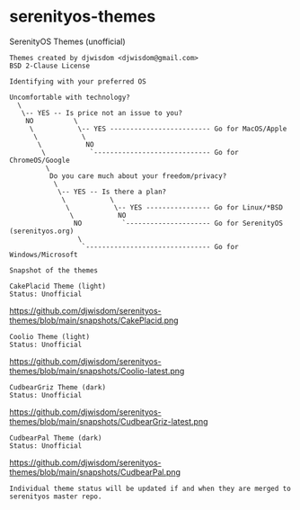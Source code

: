 # serenityos-themes
SerenityOS Themes (unofficial)
```
Themes created by djwisdom <djwisdom@gmail.com>
BSD 2-Clause License

Identifying with your preferred OS

Uncomfortable with technology?
  \
   \-- YES -- Is price not an issue to you?  
    NO          \
     \           \-- YES ------------------------- Go for MacOS/Apple
      \           \
       \           NO
        \           `----------------------------- Go for ChromeOS/Google                                 
         \
          Do you care much about your freedom/privacy? 
           \
            \-- YES -- Is there a plan? 
             \           \
              \           \-- YES ---------------- Go for Linux/*BSD
               \           NO
                NO          `--------------------- Go for SerenityOS (serenityos.org)
                 \
                  `------------------------------- Go for Windows/Microsoft
                            
Snapshot of the themes

CakePlacid Theme (light)
Status: Unofficial
```
https://github.com/djwisdom/serenityos-themes/blob/main/snapshots/CakePlacid.png
```
Coolio Theme (light)
Status: Unofficial
```
https://github.com/djwisdom/serenityos-themes/blob/main/snapshots/Coolio-latest.png
```
CudbearGriz Theme (dark)
Status: Unofficial
```
https://github.com/djwisdom/serenityos-themes/blob/main/snapshots/CudbearGriz-latest.png
```
CudbearPal Theme (dark)
Status: Unofficial
```
https://github.com/djwisdom/serenityos-themes/blob/main/snapshots/CudbearPal.png
```
Individual theme status will be updated if and when they are merged to serenityos master repo.
```

